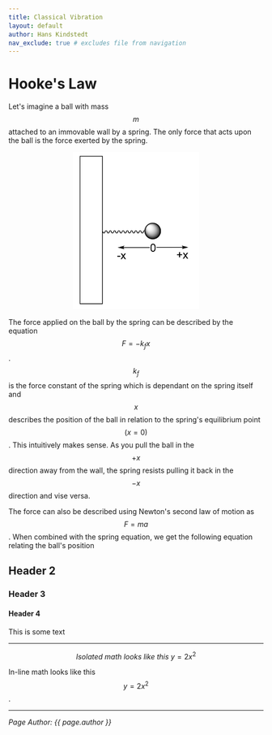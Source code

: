 ```yaml
---
title: Classical Vibration
layout: default
author: Hans Kindstedt
nav_exclude: true # excludes file from navigation
---
```


# Hooke's Law
Let's imagine a ball with mass $$m$$ attached to an immovable wall by a spring. The only force that acts upon the ball is the force exerted by the spring. 

<p align="center"><img src="assets/images/Classical Spring.jpg" width="250"></p>

The force applied on the ball by the spring can be described by the equation $$F=-k_{f}x$$. $$k_{f}$$ is the force constant of the spring which is dependant on the spring itself and $$x$$ describes the position of the ball in relation to the spring's equilibrium point $$(x=0)$$. This intuitively makes sense. As you pull the ball in the $$+x$$ direction away from the wall, the spring resists pulling it back in the $$-x$$ direction and vise versa. 

The force can also be described using Newton's second law of motion as $$F=ma$$. When combined with the spring equation, we get the following equation relating the ball's position 

## Header 2
### Header 3
#### Header 4
This is some text

---

$$Isolated \ math \ looks \ like \ this \ y=2x^{2}$$

In-line math looks like this $$y=2x^{2}$$.

---

*Page Author: {{ page.author }}*
